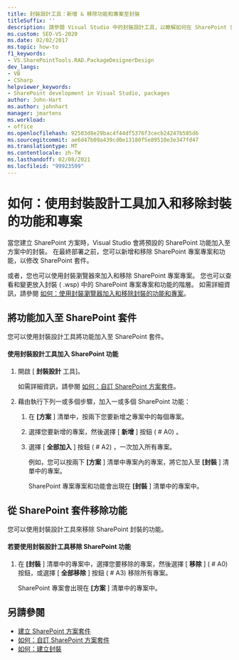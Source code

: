```yaml
---
title: 封裝設計工具：新增 & 移除功能和專案至封裝
titleSuffix: ''
description: 請參閱 Visual Studio 中的封裝設計工具，以瞭解如何在 SharePoint 套件中加入和移除功能和專案。
ms.custom: SEO-VS-2020
ms.date: 02/02/2017
ms.topic: how-to
f1_keywords:
- VS.SharePointTools.RAD.PackageDesignerDesign
dev_langs:
- VB
- CSharp
helpviewer_keywords:
- SharePoint development in Visual Studio, packages
author: John-Hart
ms.author: johnhart
manager: jmartens
ms.workload:
- office
ms.openlocfilehash: 92503d8e29bac4f44df5376f3cecb24247b585d6
ms.sourcegitcommit: ae6d47b09a439cd0e13180f5e89510e3e347fd47
ms.translationtype: MT
ms.contentlocale: zh-TW
ms.lasthandoff: 02/08/2021
ms.locfileid: "99923599"
---
```

# <a name="how-to-add-and-remove-features-and-items-to-a-package-by-using-the-package-designer"></a>如何：使用封裝設計工具加入和移除封裝的功能和專案
  當您建立 SharePoint 方案時，Visual Studio 會將預設的 SharePoint 功能加入至方案中的封裝。 在最終部署之前，您可以新增和移除 SharePoint 專案專案和功能，以修改 SharePoint 套件。

 或者，您也可以使用封裝瀏覽器來加入和移除 SharePoint 專案專案。 您也可以查看和變更放入封裝 ( .wsp) 中的 SharePoint 專案專案和功能的階層。 如需詳細資訊，請參閱 [如何：使用封裝瀏覽器加入和移除封裝的功能和專案](../sharepoint/how-to-add-and-remove-features-and-items-to-a-package-by-using-the-packaging-explorer.md)。

## <a name="add-features-to-a-sharepoint-package"></a>將功能加入至 SharePoint 套件
 您可以使用封裝設計工具將功能加入至 SharePoint 套件。

#### <a name="to-add-sharepoint-features-with-the-package-designer"></a>使用封裝設計工具加入 SharePoint 功能

1. 開啟 [ **封裝設計** 工具]。

    如需詳細資訊，請參閱 [如何：自訂 SharePoint 方案套件](../sharepoint/how-to-customize-a-sharepoint-solution-package.md)。

2. 藉由執行下列一或多個步驟，加入一或多個 SharePoint 功能：

   1. 在 **[方案** ] 清單中，按兩下您要新增之專案中的每個專案。

   2. 選擇您要新增的專案，然後選擇 [ **新增** ] 按鈕 ( # A0) 。

   3. 選擇 [ **全部加入** ] 按鈕 ( # A2) ，一次加入所有專案。

      例如，您可以按兩下 **[方案** ] 清單中專案內的專案，將它加入至 **[封裝** ] 清單中的專案。

      SharePoint 專案專案和功能會出現在 **[封裝** ] 清單中的專案中。

## <a name="remove-features-from-a-sharepoint-package"></a>從 SharePoint 套件移除功能
 您可以使用封裝設計工具來移除 SharePoint 封裝的功能。

#### <a name="to-remove-sharepoint-features-with-the-package-designer"></a>若要使用封裝設計工具移除 SharePoint 功能

1. 在 **[封裝** ] 清單中的專案中，選擇您要移除的專案，然後選擇 [ **移除** ] ( # A0) 按鈕，或選擇 [ **全部移除** ] 按鈕 ( # A3) 移除所有專案。

     SharePoint 專案會出現在 **[方案** ] 清單中的專案中。

## <a name="see-also"></a>另請參閱
- [建立 SharePoint 方案套件](../sharepoint/creating-sharepoint-solution-packages.md)
- [如何：自訂 SharePoint 方案套件](../sharepoint/how-to-customize-a-sharepoint-solution-package.md)
- [如何：建立封裝](/previous-versions/ee231585(v=vs.110))